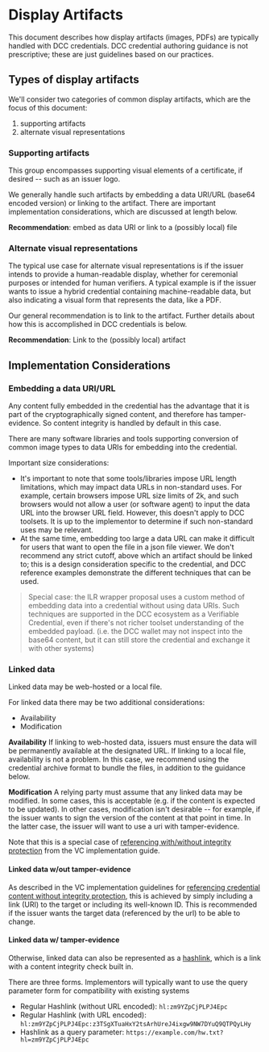 # Display Artifacts

This document describes how display artifacts (images, PDFs) are typically handled with DCC credentials. DCC credential authoring guidance is not prescriptive; these are just guidelines based on our practices.

## Types of display artifacts
We'll consider two categories of common display artifacts, which are the focus of this document:
1. supporting artifacts
2. alternate visual representations

### Supporting artifacts
This group encompasses supporting visual elements of a certificate, if desired -- such as an issuer logo. 

We generally handle such artifacts by embedding a data URI/URL (base64 encoded version) or linking to the artifact. There are important implementation considerations, which are discussed at length below. 

**Recommendation**: embed as data URI or link to a (possibly local) file

### Alternate visual representations
The typical use case for alternate visual representations is if the issuer intends to provide a human-readable display, whether for ceremonial purposes or intended for human verifiers. A typical example is if the issuer wants to issue a hybrid credential containing machine-readable data, but also indicating a visual form that represents the data, like a PDF. 

Our general recommendation is to link to the artifact. Further details about how this is accomplished in DCC credentials is below.

**Recommendation**: Link to the (possibly local) artifact

## Implementation Considerations

### Embedding a data URI/URL

Any content fully embedded in the credential has the advantage that it is part of the cryptographically signed content, and therefore has tamper-evidence. So content integrity is handled by default in this case.

There are many software libraries and tools supporting conversion of common image types to data URIs for embedding into the credential. 

Important size considerations:
- It's important to note that some tools/libraries impose URL length limitations, which may impact data URLs in non-standard uses. For example, certain browsers impose URL size limits of 2k, and such browsers would not allow a user (or software agent) to input the data URL into the browser URL field. However, this doesn't apply to DCC toolsets. It is up to the implementor to determine if such non-standard uses may be relevant. 
- At the same time, embedding too large a data URL can make it difficult for users that want to open the file in a json file viewer. We don't recommend any strict cutoff, above which an artifact should be linked to; this is a design consideration specific to the credential, and DCC reference examples demonstrate the different techniques that can be used.

> Special case: the ILR wrapper proposal uses a custom method of embedding data into a credential without using data URIs. Such techniques are supported in the DCC ecosystem as a Verifiable Credential, even if there's not richer toolset understanding of the embedded payload. (i.e. the DCC wallet may not inspect into the base64 content, but it can still store the credential and exchange it with other systems)

### Linked data

Linked data may be web-hosted or a local file.

For linked data there may be two additional considerations:
- Availability
- Modification 

**Availability**
If linking to web-hosted data, issuers must ensure the data will be permanently available at the designated URL. If linking to a local file, availability is not a problem. In this case, we recommend using the credential archive format to bundle the files, in addition to the guidance below.

**Modification**
A relying party must assume that any linked data may be modified. In some cases, this is acceptable (e.g. if the content is expected to be updated). In other cases, modification isn't desirable -- for example, if the issuer wants to sign the version of the content at that point in time. In the latter case, the issuer will want to use a uri with tamper-evidence.

Note that this is a special case of [referencing with/without integrity protection](https://www.w3.org/TR/vc-imp-guide/#referencing-other-credentials) from the VC implementation guide.


#### Linked data w/out tamper-evidence
As described in the VC implementation guidelines for [referencing credential content without integrity protection](https://www.w3.org/TR/vc-imp-guide/#referencing-credentials-without-integrity-protection), this is achieved by simply including a link (URI) to the target or including its well-known ID. This is recommended if the issuer wants the target data (referenced by the url) to be able to change.

#### Linked data w/ tamper-evidence

Otherwise, linked data can also be represented as a [hashlink](https://github.com/digitalbazaar/hashlink), which is a link with a content integrity check built in. 

There are three forms. Implementors will typically want to use the query parameter form for compatibility with existing systems

- Regular Hashlink (without URL encoded): `hl:zm9YZpCjPLPJ4Epc`
- Regular Hashlink (with URL encoded): `hl:zm9YZpCjPLPJ4Epc:z3TSgXTuaHxY2tsArhUreJ4ixgw9NW7DYuQ9QTPQyLHy`
- Hashlink as a query parameter: `https://example.com/hw.txt?hl=zm9YZpCjPLPJ4Epc`





